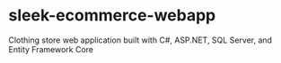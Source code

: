 # sleek-ecommerce-webapp
Clothing store web application built with C#, ASP.NET, SQL Server, and Entity Framework Core
